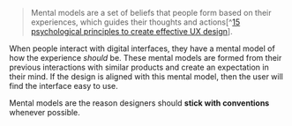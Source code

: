 > Mental models are a set of beliefs that people form based on their experiences, which guides their thoughts and actions[^[15 psychological principles to create effective UX design](https://aufaitux.com/blog/ux-design-psychological-principles/)].

When people interact with digital interfaces, they have a mental model of how the experience *should* be.
These mental models are formed from their previous interactions with similar products and create an expectation in their mind.
If the design is aligned with this mental model, then the user will find the interface easy to use.

Mental models are the reason designers should **stick with conventions** whenever possible.

 